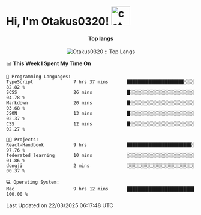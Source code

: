 <h1> Hi, I'm Otakus0320! <img src="https://media.giphy.com/media/mGcNjsfWAjY5AEZNw6/giphy.gif" width="50" alt="cat"></h1>

<h4 align="center">Top langs</h4>

<p align="center"><img src="https://github-readme-stats.vercel.app/api/top-langs/?username=Otakus0320&langs_count=10&theme=tokyonight&layout=compact&timestamp={{random_number}}" alt="Otakus0320 :: Top Langs" /></p>

<!--START_SECTION:waka-->
📊 **This Week I Spent My Time On** 

```text
💬 Programming Languages: 
TypeScript               7 hrs 37 mins       █████████████████████░░░░   82.82 % 
SCSS                     26 mins             █░░░░░░░░░░░░░░░░░░░░░░░░   04.78 % 
Markdown                 20 mins             █░░░░░░░░░░░░░░░░░░░░░░░░   03.68 % 
JSON                     13 mins             █░░░░░░░░░░░░░░░░░░░░░░░░   02.37 % 
CSS                      12 mins             █░░░░░░░░░░░░░░░░░░░░░░░░   02.27 % 

🐱‍💻 Projects: 
React-Handbook           9 hrs               ████████████████████████░   97.76 % 
federated_learning       10 mins             ░░░░░░░░░░░░░░░░░░░░░░░░░   01.86 % 
dongji                   2 mins              ░░░░░░░░░░░░░░░░░░░░░░░░░   00.37 % 

💻 Operating System: 
Mac                      9 hrs 12 mins       █████████████████████████   100.00 % 
```


 Last Updated on 22/03/2025 06:17:48 UTC
<!--END_SECTION:waka-->
